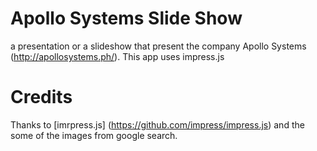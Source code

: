 # Apollo Systems Slide Show
a presentation or a slideshow that present the company Apollo Systems (http://apollosystems.ph/). This app uses impress.js 

# Credits
Thanks to [imrpress.js] (https://github.com/impress/impress.js) and the some of the
images from google search. 
